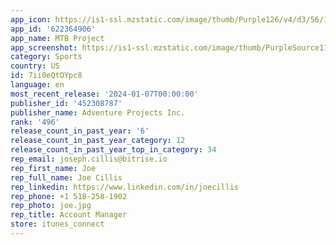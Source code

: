 ```yaml
---
app_icon: https://is1-ssl.mzstatic.com/image/thumb/Purple126/v4/d3/56/1d/d3561dff-d0e7-86af-221c-ec09b5572c48/AppIcon-1x_U007emarketing-0-7-0-85-220.png/1024x1024bb.png
app_id: '622364906'
app_name: MTB Project
app_screenshot: https://is1-ssl.mzstatic.com/image/thumb/PurpleSource113/v4/2f/2f/54/2f2f54fa-24ab-0339-8afb-9314ea0490ce/ab0d6fd7-1803-4157-be00-2e35a94bc4df_1_iphone65_1.ftl_376c78e7e4a6b4fb5fca7e2a2c74fa06_fc7669023c1a9a8b319e80e3de6a2cbb.png/1242x2688bb.png
category: Sports
country: US
id: 7ii0eQtOYpc8
language: en
most_recent_release: '2024-01-07T00:00:00'
publisher_id: '452308787'
publisher_name: Adventure Projects Inc.
rank: '496'
release_count_in_past_year: '6'
release_count_in_past_year_category: 12
release_count_in_past_year_top_in_category: 34
rep_email: joseph.cillis@bitrise.io
rep_first_name: Joe
rep_full_name: Joe Cillis
rep_linkedin: https://www.linkedin.com/in/joecillis
rep_phone: +1 518-258-1902
rep_photo: joe.jpg
rep_title: Account Manager
store: itunes_connect
---
```

